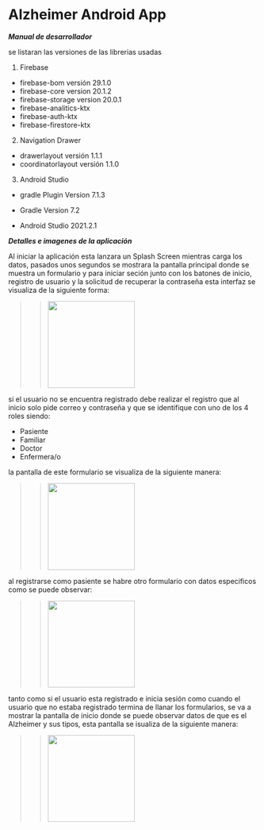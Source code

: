 # Alzheimer Android App

***Manual de desarrollador***

se listaran las versiones de las librerias usadas

1. Firebase
  * firebase-bom versión 29.1.0
  * firebase-core version 20.1.2
  * firebase-storage version 20.0.1
  * firebase-analitics-ktx
  * firebase-auth-ktx
  * firebase-firestore-ktx
2. Navigation Drawer
  - drawerlayout versión 1.1.1
  - coordinatorlayout versión 1.1.0
3. Android Studio
  * gradle Plugin Version 7.1.3
  - Gradle Version 7.2
  + Android Studio 2021.2.1

***Detalles e imagenes de la aplicación***

Al iniciar la aplicación esta lanzara un Splash Screen mientras carga los datos, pasados unos segundos se mostrara la pantalla principal donde se muestra un formulario y para iniciar seción junto con los batones de inicio, registro de usuario y la solicitud de recuperar la contraseña esta interfaz se visualiza de la siguiente forma:

>><img src="https://firebasestorage.googleapis.com/v0/b/alzheimer-50944.appspot.com/o/Img%2FScreenshot_20220523-114102_Alzheimer.jpg?alt=media&token=3fbff22d-c805-4eaf-89e3-9db4f360a630" width="175"/>

si el usuario no se encuentra registrado debe realizar el registro que al inicio solo pide correo y contraseña y que se identifique con uno de los 4 roles siendo:
+ Pasiente
+ Familiar
+ Doctor
+ Enfermera/o

la pantalla de este formulario se visualiza de la siguiente manera:

>><img src="https://firebasestorage.googleapis.com/v0/b/alzheimer-50944.appspot.com/o/Img%2FScreenshot_20220523-130049_Alzheimer.jpg?alt=media&token=97803ca7-629f-4124-94e3-65ccc4860042" width="175"/>

al registrarse como pasiente se habre otro formulario con datos especificos como se puede observar:

>><img src="https://firebasestorage.googleapis.com/v0/b/alzheimer-50944.appspot.com/o/Img%2FScreenshot_20220523-114734_Alzheimer.jpg?alt=media&token=8984a24a-2116-4eb9-90a0-607e9bb56405" width="175"/>

tanto como si el usuario esta registrado e inicia sesión como cuando el usuario que no estaba registrado termina de llanar los formularios, se va a mostrar la pantalla de inicio donde se puede observar datos de que es el Alzheimer y sus tipos, esta pantalla se isualiza de la siguiente manera:

>><img src="https://firebasestorage.googleapis.com/v0/b/alzheimer-50944.appspot.com/o/Img%2FScreenshot_20220523-115613_Alzheimer.jpg?alt=media&token=6965fbb0-6baa-47c8-9130-9fcdc034f1de" width="175"/>
